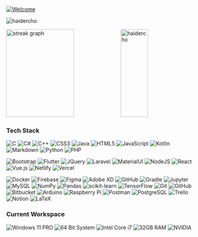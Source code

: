 [![Welcome](https://readme-typing-svg.herokuapp.com?font=Righteous&size=60&pause=1000&color=FFFFFF&center=true&vCenter=true&width=1000&height=100&lines=Hello!+NAFIZ+here.;An+Undergrad+Student+%24+Developer)](https://github.com/haiderCho)

<p align="left"> 
    <img src="https://komarev.com/ghpvc/?username=haidercho&label=Profile%20views&color=202124&style=flat" alt="haidercho" /> 
</p>
  
<div class="row">
<img src="https://streak-stats.demolab.com?user=haiderCho&locale=en&mode=daily&theme=dark&hide_border=false&border_radius=5&order=3" height="234" alt="streak graph" width="60%">
<img src="https://github-readme-stats.vercel.app/api/top-langs?username=haidercho&hide_title=true&show_icons=true&langs_count=10&locale=en&theme=dark&layout=compact" height="234" alt="haidercho" width="38%">
<br>

### Tech Stack
![C](https://img.shields.io/badge/c-%23202124.svg?style=for-the-badge&logo=c&logoColor=white)
![C#](https://img.shields.io/badge/c%23-%23202124.svg?style=for-the-badge&logo=csharp&logoColor=white)
![C++](https://img.shields.io/badge/c++-%23202124.svg?style=for-the-badge&logo=c%2B%2B&logoColor=white)
![CSS3](https://img.shields.io/badge/css3-%23202124.svg?style=for-the-badge&logo=css3&logoColor=white)
![Java](https://img.shields.io/badge/java-%23202124.svg?style=for-the-badge&logo=openjdk&logoColor=white)
![HTML5](https://img.shields.io/badge/HTML5-%23202124.svg?style=for-the-badge&logo=HTML5&logoColor=white)
![JavaScript](https://img.shields.io/badge/JavaScript-%23202124.svg?style=for-the-badge&logo=JavaScript&logoColor=white)
![Kotlin](https://img.shields.io/badge/Kotlin-%23202124.svg?style=for-the-badge&logo=Kotlin&logoColor=white)
![Markdown](https://img.shields.io/badge/Markdown-%23202124.svg?style=for-the-badge&logo=Markdown&logoColor=white)
![Python](https://img.shields.io/badge/python-%23202124.svg?style=for-the-badge&logo=python&logoColor=white)
![PHP](https://img.shields.io/badge/PHP-%23202124.svg?style=for-the-badge&logo=PHP&logoColor=white)

![Bootstrap](https://img.shields.io/badge/bootstrap-%23202124.svg?style=for-the-badge&logo=bootstrap&logoColor=white)
![Flutter](https://img.shields.io/badge/Flutter-%23202124.svg?style=for-the-badge&logo=Flutter&logoColor=white)
![JQuery](https://img.shields.io/badge/jquery%20-%23202124.svg?style=for-the-badge&logo=jquery&logoColor=white)
![Laravel](https://img.shields.io/badge/laravel-%23202124.svg?style=for-the-badge&logo=laravel&logoColor=white)
![MaterialUI](https://img.shields.io/badge/material%20ui%20-%23202124.svg?style=for-the-badge&logo=material-ui&logoColor=white)
![NodeJS](https://img.shields.io/badge/node.js-%23202124.svg?style=for-the-badge&logo=node.js&logoColor=white)
![React](https://img.shields.io/badge/React-%23202124.svg?style=for-the-badge&logo=React&logoColor=white)
![Vue.js](https://img.shields.io/badge/vuejs-%23202124.svg?style=for-the-badge&logo=vuedotjs&logoColor=white)
![Netlify](https://img.shields.io/badge/netlify-%23202124.svg?style=for-the-badge&logo=netlify&logoColor=white)
![Vercel](https://img.shields.io/badge/vercel-%23202124.svg?style=for-the-badge&logo=vercel&logoColor=white)

![Docker](https://img.shields.io/badge/docker-%23202124.svg?style=for-the-badge&logo=docker&logoColor=white)
![Firebase](https://img.shields.io/badge/firebase-%23202124.svg?style=for-the-badge&logo=firebase&logoColor=white)
![Figma](https://img.shields.io/badge/figma%20-%23202124.svg?style=for-the-badge&logo=figma&logoColor=white)
![Adobe XD](https://img.shields.io/badge/Adobe%20XD-%23202124.svg?style=for-the-badge&logo=Adobe%20XD&logoColor=white)
![GitHub](https://img.shields.io/badge/github%20-%23202124.svg?style=for-the-badge&logo=github&logoColor=white)
![Gradle](https://img.shields.io/badge/Gradle-%23202124.svg?style=for-the-badge&logo=Gradle&logoColor=white)
![Jupyter](https://img.shields.io/badge/Jupyter-%23202124.svg?style=for-the-badge&logo=Jupyter&logoColor=white)
![MySQL](https://img.shields.io/badge/mysql-%23202124.svg?style=for-the-badge&logo=mysql&logoColor=white)
![NumPy](https://img.shields.io/badge/numpy-%23202124.svg?style=for-the-badge&logo=numpy&logoColor=white)
![Pandas](https://img.shields.io/badge/pandas-%23202124.svg?style=for-the-badge&logo=pandas&logoColor=white)
![scikit-learn](https://img.shields.io/badge/scikit--learn-%23202124.svg?style=for-the-badge&logo=scikit-learn&logoColor=white)
![TensorFlow](https://img.shields.io/badge/TensorFlow-%23202124.svg?style=for-the-badge&logo=TensorFlow&logoColor=white)
![Git](https://img.shields.io/badge/git-%23202124.svg?style=for-the-badge&logo=git&logoColor=white)
![GitHub](https://img.shields.io/badge/github-%23202124.svg?style=for-the-badge&logo=github&logoColor=white)
![Bitbucket](https://img.shields.io/badge/bitbucket-%23202124.svg?style=for-the-badge&logo=bitbucket&logoColor=white)
![Arduino](https://img.shields.io/badge/-Arduino-%23202124?style=for-the-badge&logo=Arduino&logoColor=white)
![Raspberry Pi](https://img.shields.io/badge/-RaspberryPi-%23202124?style=for-the-badge&logo=Raspberry-Pi&logoColor=white)
![Postman](https://img.shields.io/badge/Postman-%23202124.svg?style=for-the-badge&logo=Postman&logoColor=white)
![PostgreSQL](https://img.shields.io/badge/PostgreSQL-%23202124.svg?style=for-the-badge&logo=PostgreSQL&logoColor=white)
![Trello](https://img.shields.io/badge/Trello-%23202124.svg?style=for-the-badge&logo=Trello&logoColor=white)
![Notion](https://img.shields.io/badge/Notion-%23202124.svg?style=for-the-badge&logo=notion&logoColor=white)
![LaTeX](https://img.shields.io/badge/latex-%23202124.svg?style=for-the-badge&logo=latex&logoColor=white)


### Current Workspace 
![Windows 11 PRO](https://img.shields.io/badge/Windows%2011%20PRO-%23202124.svg?&style=flat-square&logo=windows&logoColor=0078D6)
![64 Bit System](https://img.shields.io/badge/Architecture-64%20Bit-%23202124.svg?&style=flat-square&logoColor=white)
![Intel Core i7](https://img.shields.io/badge/Intel-Core%20i7%2011th%20Gen-%23202124.svg?&style=flat-square&logo=intel&logoColor=white)
![32GB RAM](https://img.shields.io/badge/RAM-32GB-%23202124.svg?&style=flat-square&logoColor=white)
![NVIDIA](https://img.shields.io/static/v1?style=flat-square&message=RTX3060&color=202124&logo=NVIDIA&logoColor=76B900&label=)

